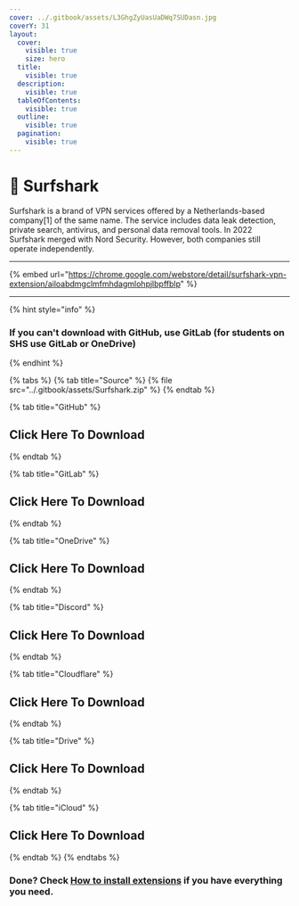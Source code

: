 ```yaml
---
cover: ../.gitbook/assets/L3GhgZyUasUaDWq7SUDasn.jpg
coverY: 31
layout:
  cover:
    visible: true
    size: hero
  title:
    visible: true
  description:
    visible: true
  tableOfContents:
    visible: true
  outline:
    visible: true
  pagination:
    visible: true
---
```


# 📶 Surfshark

Surfshark is a brand of VPN services offered by a Netherlands-based company\[1] of the same name. The service includes data leak detection, private search, antivirus, and personal data removal tools. In 2022 Surfshark merged with Nord Security. However, both companies still operate independently.

***

{% embed url="https://chrome.google.com/webstore/detail/surfshark-vpn-extension/ailoabdmgclmfmhdagmlohpjlbpffblp" %}

***

{% hint style="info" %}
### If you can't download with GitHub, use GitLab (for students on SHS use GitLab or OneDrive)
{% endhint %}

{% tabs %}
{% tab title="Source" %}
{% file src="../.gitbook/assets/Surfshark.zip" %}
{% endtab %}

{% tab title="GitHub" %}
## Click Here To Download
{% endtab %}

{% tab title="GitLab" %}
## Click Here To Download
{% endtab %}

{% tab title="OneDrive" %}
## Click Here To Download
{% endtab %}

{% tab title="Discord" %}
## Click Here To Download
{% endtab %}

{% tab title="Cloudflare" %}
## Click Here To Download
{% endtab %}

{% tab title="Drive" %}
## Click Here To Download
{% endtab %}

{% tab title="iCloud" %}
## Click Here To Download
{% endtab %}
{% endtabs %}

### Done? Check [How to install extensions](../how-to-install/how-to-install-extension-on-another-browser.md) if you have everything you need.
